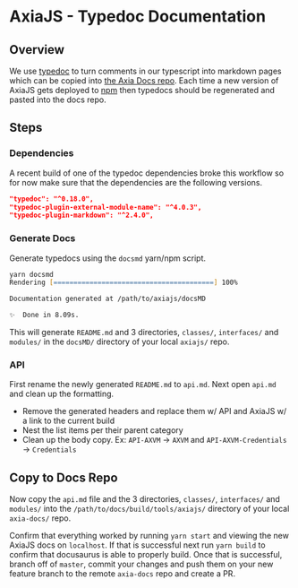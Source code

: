 # AxiaJS -  Typedoc Documentation

## Overview

We use [typedoc](https://typedoc.org) to turn comments in our typescript into markdown pages which can be copied into [the Axia Docs repo](https://github.com/AxiaCoin/axia-docs). Each time a new version of AxiaJS gets deployed to [npm](https://www.npmjs.com/package/axia) then typedocs should be regenerated and pasted into the docs repo.

## Steps

### Dependencies

A recent build of one of the typedoc dependencies broke this workflow so for now make sure that the dependencies are the following versions.

```json
"typedoc": "^0.18.0",
"typedoc-plugin-external-module-name": "^4.0.3",
"typedoc-plugin-markdown": "^2.4.0",
```

### Generate Docs

Generate typedocs using the `docsmd` yarn/npm script.

```zsh
yarn docsmd
Rendering [========================================] 100%

Documentation generated at /path/to/axiajs/docsMD

✨  Done in 8.09s.
```

This will generate `README.md` and 3 directories, `classes/`, `interfaces/` and `modules/` in the `docsMD/` directory of your local `axiajs/` repo.

### API

First rename the newly generated `README.md` to `api.md`. Next open `api.md` and clean up the formatting.

* Remove the generated headers and replace them w/ API and AxiaJS w/ a link to the current build
* Nest the list items per their parent category
* Clean up the body copy. Ex: `API-AXVM` -> `AXVM` and `API-AXVM-Credentials` -> `Credentials`

## Copy to Docs Repo

Now copy the `api.md` file and the 3 directories, `classes/`, `interfaces/` and `modules/` into the `/path/to/docs/build/tools/axiajs/` directory of your local `axia-docs/` repo.

Confirm that everything worked by running `yarn start` and viewing the new AxiaJS docs on `localhost`. If that is successful next run `yarn build` to confirm that docusaurus is able to properly build. Once that is successful, branch off of `master`, commit your changes and push them on your new feature branch to the remote `axia-docs` repo and create a PR.